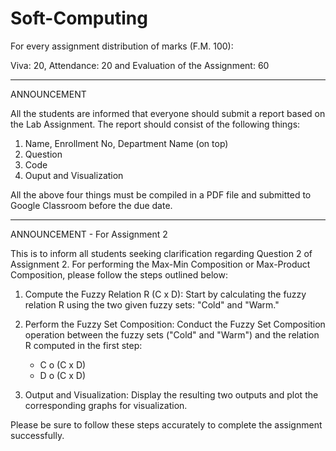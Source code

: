 # Soft-Computing
For every assignment distribution of marks (F.M. 100):

Viva: 20, Attendance: 20 and Evaluation of the Assignment: 60

--------------------------------------------------------------
ANNOUNCEMENT

All the students are informed that everyone should submit a report based on the Lab Assignment. The report should consist of the following things:

1. Name, Enrollment No, Department Name (on top)
2. Question 
3. Code
4. Ouput and Visualization

All the above four things must be compiled in a PDF file and submitted to Google Classroom before the due date.

--------------------------------------------------------------
ANNOUNCEMENT - For Assignment 2

This is to inform all students seeking clarification regarding Question 2 of Assignment 2. For performing the Max-Min Composition or Max-Product Composition, please follow the steps outlined below:

1. Compute the Fuzzy Relation R (C x D): Start by calculating the fuzzy relation R using the two given fuzzy sets: "Cold" and "Warm."

2. Perform the Fuzzy Set Composition: Conduct the Fuzzy Set Composition operation between the fuzzy sets ("Cold" and "Warm") and the relation R computed in the first step:
   - C o (C x D)
   - D o (C x D)

3. Output and Visualization: Display the resulting two outputs and plot the corresponding graphs for visualization.

Please be sure to follow these steps accurately to complete the assignment successfully.
